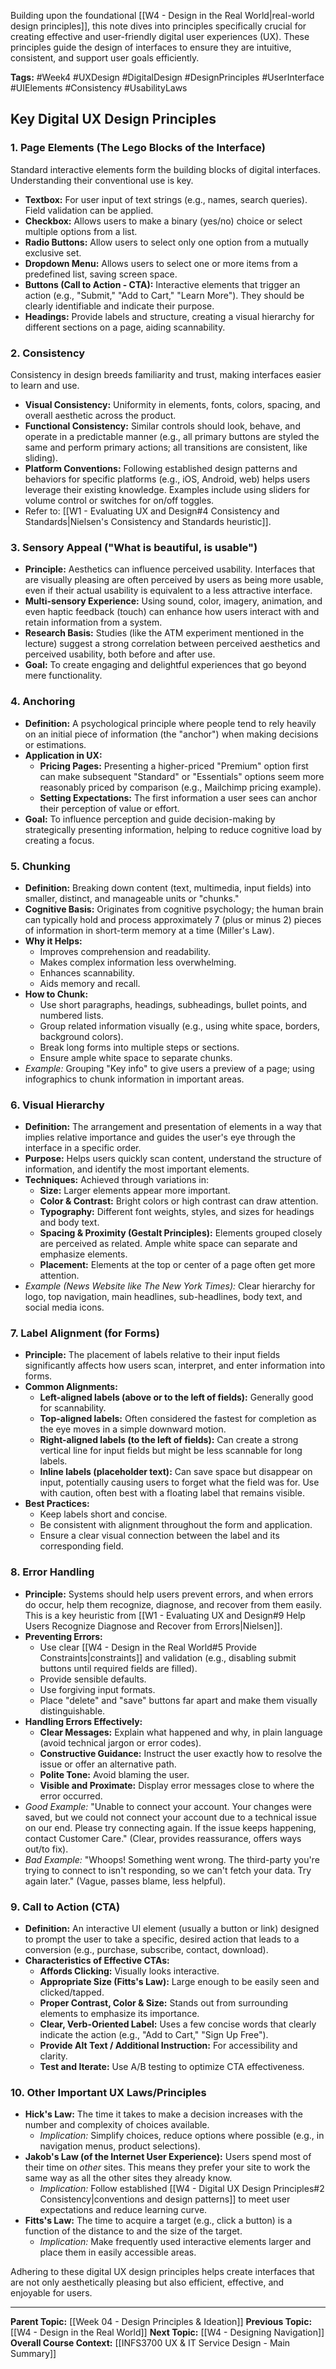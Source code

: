 Building upon the foundational [[W4 - Design in the Real World|real-world design principles]], this note dives into principles specifically crucial for creating effective and user-friendly digital user experiences (UX). These principles guide the design of interfaces to ensure they are intuitive, consistent, and support user goals efficiently.

**Tags:** #Week4 #UXDesign #DigitalDesign #DesignPrinciples #UserInterface #UIElements #Consistency #UsabilityLaws

## Key Digital UX Design Principles

### 1. Page Elements (The Lego Blocks of the Interface)
Standard interactive elements form the building blocks of digital interfaces. Understanding their conventional use is key.
* **Textbox:** For user input of text strings (e.g., names, search queries). Field validation can be applied.
* **Checkbox:** Allows users to make a binary (yes/no) choice or select multiple options from a list.
* **Radio Buttons:** Allow users to select only one option from a mutually exclusive set.
* **Dropdown Menu:** Allows users to select one or more items from a predefined list, saving screen space.
* **Buttons (Call to Action - CTA):** Interactive elements that trigger an action (e.g., "Submit," "Add to Cart," "Learn More"). They should be clearly identifiable and indicate their purpose.
* **Headings:** Provide labels and structure, creating a visual hierarchy for different sections on a page, aiding scannability.

### 2. Consistency
Consistency in design breeds familiarity and trust, making interfaces easier to learn and use.
* **Visual Consistency:** Uniformity in elements, fonts, colors, spacing, and overall aesthetic across the product.
* **Functional Consistency:** Similar controls should look, behave, and operate in a predictable manner (e.g., all primary buttons are styled the same and perform primary actions; all transitions are consistent, like sliding).
* **Platform Conventions:** Following established design patterns and behaviors for specific platforms (e.g., iOS, Android, web) helps users leverage their existing knowledge. Examples include using sliders for volume control or switches for on/off toggles.
* Refer to: [[W1 - Evaluating UX and Design#4 Consistency and Standards|Nielsen's Consistency and Standards heuristic]].

### 3. Sensory Appeal ("What is beautiful, is usable")
* **Principle:** Aesthetics can influence perceived usability. Interfaces that are visually pleasing are often perceived by users as being more usable, even if their actual usability is equivalent to a less attractive interface.
* **Multi-sensory Experience:** Using sound, color, imagery, animation, and even haptic feedback (touch) can enhance how users interact with and retain information from a system.
* **Research Basis:** Studies (like the ATM experiment mentioned in the lecture) suggest a strong correlation between perceived aesthetics and perceived usability, both before and after use.
* **Goal:** To create engaging and delightful experiences that go beyond mere functionality.

### 4. Anchoring
* **Definition:** A psychological principle where people tend to rely heavily on an initial piece of information (the "anchor") when making decisions or estimations.
* **Application in UX:**
    * **Pricing Pages:** Presenting a higher-priced "Premium" option first can make subsequent "Standard" or "Essentials" options seem more reasonably priced by comparison (e.g., Mailchimp pricing example).
    * **Setting Expectations:** The first information a user sees can anchor their perception of value or effort.
* **Goal:** To influence perception and guide decision-making by strategically presenting information, helping to reduce cognitive load by creating a focus.

### 5. Chunking
* **Definition:** Breaking down content (text, multimedia, input fields) into smaller, distinct, and manageable units or "chunks."
* **Cognitive Basis:** Originates from cognitive psychology; the human brain can typically hold and process approximately 7 (plus or minus 2) pieces of information in short-term memory at a time (Miller's Law).
* **Why it Helps:**
    * Improves comprehension and readability.
    * Makes complex information less overwhelming.
    * Enhances scannability.
    * Aids memory and recall.
* **How to Chunk:**
    * Use short paragraphs, headings, subheadings, bullet points, and numbered lists.
    * Group related information visually (e.g., using white space, borders, background colors).
    * Break long forms into multiple steps or sections.
    * Ensure ample white space to separate chunks.
* *Example:* Grouping "Key info" to give users a preview of a page; using infographics to chunk information in important areas.

### 6. Visual Hierarchy
* **Definition:** The arrangement and presentation of elements in a way that implies relative importance and guides the user's eye through the interface in a specific order.
* **Purpose:** Helps users quickly scan content, understand the structure of information, and identify the most important elements.
* **Techniques:** Achieved through variations in:
    * **Size:** Larger elements appear more important.
    * **Color & Contrast:** Bright colors or high contrast can draw attention.
    * **Typography:** Different font weights, styles, and sizes for headings and body text.
    * **Spacing & Proximity (Gestalt Principles):** Elements grouped closely are perceived as related. Ample white space can separate and emphasize elements.
    * **Placement:** Elements at the top or center of a page often get more attention.
* *Example (News Website like The New York Times):* Clear hierarchy for logo, top navigation, main headlines, sub-headlines, body text, and social media icons.

### 7. Label Alignment (for Forms)
* **Principle:** The placement of labels relative to their input fields significantly affects how users scan, interpret, and enter information into forms.
* **Common Alignments:**
    * **Left-aligned labels (above or to the left of fields):** Generally good for scannability.
    * **Top-aligned labels:** Often considered the fastest for completion as the eye moves in a simple downward motion.
    * **Right-aligned labels (to the left of fields):** Can create a strong vertical line for input fields but might be less scannable for long labels.
    * **Inline labels (placeholder text):** Can save space but disappear on input, potentially causing users to forget what the field was for. Use with caution, often best with a floating label that remains visible.
* **Best Practices:**
    * Keep labels short and concise.
    * Be consistent with alignment throughout the form and application.
    * Ensure a clear visual connection between the label and its corresponding field.

### 8. Error Handling
* **Principle:** Systems should help users prevent errors, and when errors do occur, help them recognize, diagnose, and recover from them easily. This is a key heuristic from [[W1 - Evaluating UX and Design#9 Help Users Recognize Diagnose and Recover from Errors|Nielsen]].
* **Preventing Errors:**
    * Use clear [[W4 - Design in the Real World#5 Provide Constraints|constraints]] and validation (e.g., disabling submit buttons until required fields are filled).
    * Provide sensible defaults.
    * Use forgiving input formats.
    * Place "delete" and "save" buttons far apart and make them visually distinguishable.
* **Handling Errors Effectively:**
    * **Clear Messages:** Explain what happened and why, in plain language (avoid technical jargon or error codes).
    * **Constructive Guidance:** Instruct the user exactly how to resolve the issue or offer an alternative path.
    * **Polite Tone:** Avoid blaming the user.
    * **Visible and Proximate:** Display error messages close to where the error occurred.
* *Good Example:* "Unable to connect your account. Your changes were saved, but we could not connect your account due to a technical issue on our end. Please try connecting again. If the issue keeps happening, contact Customer Care." (Clear, provides reassurance, offers ways out/to fix).
* *Bad Example:* "Whoops! Something went wrong. The third-party you're trying to connect to isn't responding, so we can't fetch your data. Try again later." (Vague, passes blame, less helpful).

### 9. Call to Action (CTA)
* **Definition:** An interactive UI element (usually a button or link) designed to prompt the user to take a specific, desired action that leads to a conversion (e.g., purchase, subscribe, contact, download).
* **Characteristics of Effective CTAs:**
    * **Affords Clicking:** Visually looks interactive.
    * **Appropriate Size (Fitts's Law):** Large enough to be easily seen and clicked/tapped.
    * **Proper Contrast, Color & Size:** Stands out from surrounding elements to emphasize its importance.
    * **Clear, Verb-Oriented Label:** Uses a few concise words that clearly indicate the action (e.g., "Add to Cart," "Sign Up Free").
    * **Provide Alt Text / Additional Instruction:** For accessibility and clarity.
    * **Test and Iterate:** Use A/B testing to optimize CTA effectiveness.

### 10. Other Important UX Laws/Principles
* **Hick's Law:** The time it takes to make a decision increases with the number and complexity of choices available.
    * *Implication:* Simplify choices, reduce options where possible (e.g., in navigation menus, product selections).
* **Jakob's Law (of the Internet User Experience):** Users spend most of their time on *other* sites. This means they prefer your site to work the same way as all the other sites they already know.
    * *Implication:* Follow established [[W4 - Digital UX Design Principles#2 Consistency|conventions and design patterns]] to meet user expectations and reduce learning curve.
* **Fitts's Law:** The time to acquire a target (e.g., click a button) is a function of the distance to and the size of the target.
    * *Implication:* Make frequently used interactive elements larger and place them in easily accessible areas.

Adhering to these digital UX design principles helps create interfaces that are not only aesthetically pleasing but also efficient, effective, and enjoyable for users.

---
**Parent Topic:** [[Week 04 - Design Principles & Ideation]]
**Previous Topic:** [[W4 - Design in the Real World]]
**Next Topic:** [[W4 - Designing Navigation]]
**Overall Course Context:** [[INFS3700 UX & IT Service Design - Main Summary]]